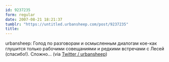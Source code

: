 ```yaml
---
id: 9237235
form: regular
date: 2007-08-21 18:21:37
tumblr: "https://untitled.urbansheep.com/post/9237235"
title:
---
```


<p>urbansheep: Голод по разговорам и осмысленным диалогам кое-как глушится только рабочими совещаниями и редкими встречами с Лесей (спасибо!). Сложно&hellip; (via <a href="http://twitter.com/urbansheep/statuses/218112842">Twitter / urbansheep</a>)</p>

